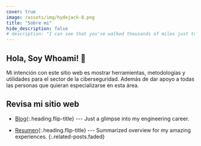 ```yaml
---
cover: true
image: /assets/img/hydejack-8.png
title: "Sobre mi"
hide_description: false
# description: "I can see that you've walked thousands of miles just to reach this website, but that’s just my homepage. Have fun…"
---
```


## Hola, Soy Whoami! 🎉

Mi intención con este sitio web es mostrar herramientas, metodologías y utilidades para el sector de la ciberseguridad. Además de dar apoyo a todas las personas que quieran especializarse en esta área.



## Revisa mi sitio web

* [Blog]{:.heading.flip-title} --- Just a glimpse into my engineering career.
<!-- * [Proyectos]{:.heading.flip-title} ---  Overview of my assorted end product ideas. -->
<!-- * [Mini-Projects]{:.heading.flip-title} ---  My spare time practice projects. -->
<!-- * [Certificaciones]{:.heading.flip-title} --- A few achievements, but rare ones. -->
* [Resumen]{:.heading.flip-title} --- Summarized overview for my amazing experiences.
{:.related-posts.faded}

[blog]: blog-posts/
<!-- [proyectos]: projects/ -->
<!-- [mini-projects]: mini-projects/ -->
<!-- [certificaciones]: certifications/ -->
[resumen]: resumen/

